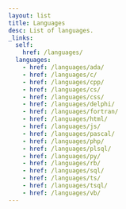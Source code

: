 ```yaml
---
layout: list
title: Languages
desc: List of languages.
_links:
  self:
    href: /languages/
  languages:
    - href: /languages/ada/
    - href: /languages/c/
    - href: /languages/cpp/
    - href: /languages/cs/
    - href: /languages/css/
    - href: /languages/delphi/
    - href: /languages/fortran/
    - href: /languages/html/
    - href: /languages/js/
    - href: /languages/pascal/
    - href: /languages/php/
    - href: /languages/plsql/
    - href: /languages/py/
    - href: /languages/rb/
    - href: /languages/sql/
    - href: /languages/ts/
    - href: /languages/tsql/
    - href: /languages/vb/
---
```

